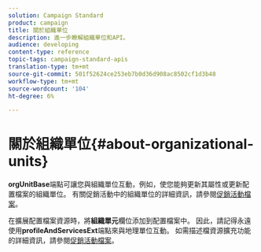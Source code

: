 ```yaml
---
solution: Campaign Standard
product: campaign
title: 關於組織單位
description: 進一步瞭解組織單位和API。
audience: developing
content-type: reference
topic-tags: campaign-standard-apis
translation-type: tm+mt
source-git-commit: 501f52624ce253eb7b0d36d908ac8502cf1d3b48
workflow-type: tm+mt
source-wordcount: '104'
ht-degree: 6%

---
```



# 關於組織單位{#about-organizational-units}

**orgUnitBase**&#x200B;端點可讓您與組織單位互動，例如，使您能夠更新其屬性或更新配置檔案的組織單位。 有關促銷活動中的組織單位的詳細資訊，請參閱[促銷活動檔案](https://experienceleague.adobe.com/docs/campaign-standard/using/administrating/users-and-security/organizational-units.html?lang=zh-Hant#administrating)。

在擴展配置檔案資源時，將&#x200B;**組織單元**&#x200B;欄位添加到配置檔案中。 因此，請記得永遠使用&#x200B;**profileAndServicesExt**&#x200B;端點來與地理單位互動。 如需描述檔資源擴充功能的詳細資訊，請參閱[促銷活動檔案](https://helpx.adobe.com/campaign/standard/administration/using/organizational-units.html#partitioning-profiles)。
